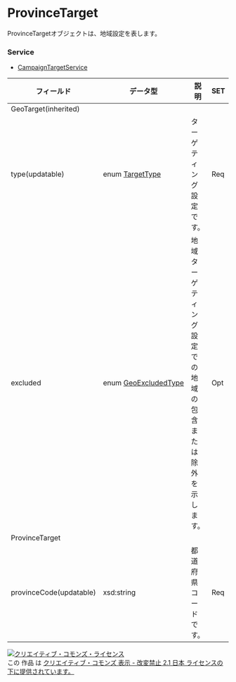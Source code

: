 # ProvinceTarget
ProvinceTargetオブジェクトは、地域設定を表します。
### Service
+ [CampaignTargetService](../services/CampaignTargetService.md)

| フィールド | データ型 | 説明 | SET | 
|---|---|---|---|
| GeoTarget(inherited)||||
| type(updatable)| enum <a href="./TargetType.md">TargetType</a>| ターゲティング設定です。| Req |
| excluded| enum <a href="./GeoExcludedType.md">GeoExcludedType</a>| 地域ターゲティング設定での地域の包含または除外を示します。| Opt |
| ProvinceTarget||||
| provinceCode(updatable)| xsd:string| 都道府県コードです。| Req |
<a rel="license" href="http://creativecommons.org/licenses/by-nd/2.1/jp/"><img alt="クリエイティブ・コモンズ・ライセンス" style="border-width:0" src="https://i.creativecommons.org/l/by-nd/2.1/jp/88x31.png" /></a><br />この 作品 は <a rel="license" href="http://creativecommons.org/licenses/by-nd/2.1/jp/">クリエイティブ・コモンズ 表示 - 改変禁止 2.1 日本 ライセンスの下に提供されています。</a>
